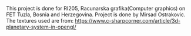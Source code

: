This project is done for RI205, Racunarska grafika(Computer graphics) on FET Tuzla, Bosnia and Herzegovina.
Project is done by Mirsad Ostrakovic.
The textures used are from: https://www.c-sharpcorner.com/article/3d-planetary-system-in-opengl/ 
